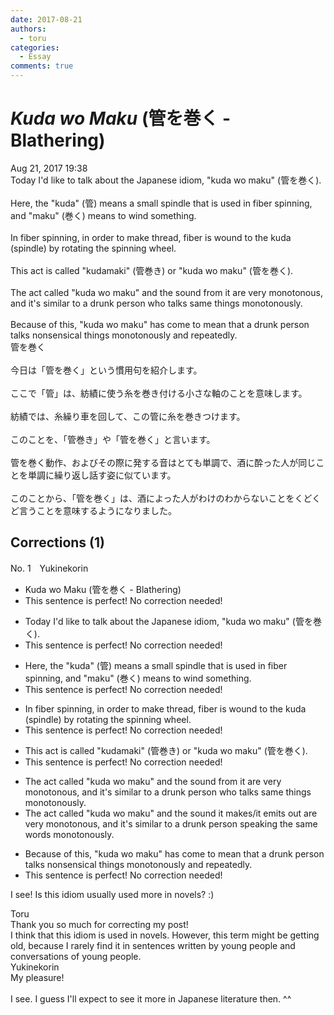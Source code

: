 ```yaml
---
date: 2017-08-21
authors:
  - toru
categories:
  - Essay
comments: true
---
```


# <strong><em>Kuda wo Maku</strong></em> (管を巻く - Blathering)
<div class="date">Aug 21, 2017 19:38</div>
<div id="post"><div id="body_show_ori">
Today I'd like to talk about the Japanese idiom, "kuda wo maku" (管を巻く).<br/><br/>Here, the "kuda" (管) means a small spindle that is used in fiber spinning, and "maku" (巻く) means to wind something.<br/><br/>In fiber spinning, in order to make thread, fiber is wound to the kuda (spindle) by rotating the spinning wheel.<br/><br/>This act is called "kudamaki" (管巻き) or "kuda wo maku" (管を巻く).<br/><br/>The act called "kuda wo maku" and the sound from it are very monotonous, and it's similar to a drunk person who talks same things monotonously.<br/><br/>Because of this, "kuda wo maku" has come to mean that a drunk person talks nonsensical things monotonously and repeatedly.
</div></div>

<!-- more -->

<div id="post_ja"><div id="body_show_mo">
管を巻く<br/><br/>今日は「管を巻く」という慣用句を紹介します。<br/><br/>ここで「管」は、紡績に使う糸を巻き付ける小さな軸のことを意味します。<br/><br/>紡績では、糸繰り車を回して、この管に糸を巻きつけます。<br/><br/>このことを、「管巻き」や「管を巻く」と言います。<br/><br/>管を巻く動作、およびその際に発する音はとても単調で、酒に酔った人が同じことを単調に繰り返し話す姿に似ています。<br/><br/>このことから、「管を巻く」は、酒によった人がわけのわからないことをくどくど言うことを意味するようになりました。
</div></div>

## Corrections (1)
<div id="block"><div class="first_name"> No. 1　<span class="just_name">Yukinekorin</span></div><div id="block2">
<ul class="correction_field">
<li class="incorrect">Kuda wo Maku (管を巻く - Blathering)</li>
<li class="corrected perfect">This sentence is perfect! No correction needed!</li>
</ul>
<ul class="correction_field">
<li class="incorrect">Today I'd like to talk about the Japanese idiom, "kuda wo maku" (管を巻く).</li>
<li class="corrected perfect">This sentence is perfect! No correction needed!</li>
</ul>
<ul class="correction_field">
<li class="incorrect">Here, the "kuda" (管) means a small spindle that is used in fiber spinning, and "maku" (巻く) means to wind something.</li>
<li class="corrected perfect">This sentence is perfect! No correction needed!</li>
</ul>
<ul class="correction_field">
<li class="incorrect">In fiber spinning, in order to make thread, fiber is wound to the kuda (spindle) by rotating the spinning wheel.</li>
<li class="corrected perfect">This sentence is perfect! No correction needed!</li>
</ul>
<ul class="correction_field">
<li class="incorrect">This act is called "kudamaki" (管巻き) or "kuda wo maku" (管を巻く).</li>
<li class="corrected perfect">This sentence is perfect! No correction needed!</li>
</ul>
<ul class="correction_field">
<li class="incorrect">The act called "kuda wo maku" and the sound from it are very monotonous, and it's similar to a drunk person who talks same things monotonously.</li>
<li class="corrected correct">
The act called "kuda wo maku" and the sound <span class="f_blue">it makes/it emits out</span> are very monotonous, and it's similar to a drunk person <span class="f_blue">speaking the same words</span> monotonously.
</li>
</ul>
<ul class="correction_field">
<li class="incorrect">Because of this, "kuda wo maku" has come to mean that a drunk person talks nonsensical things monotonously and repeatedly.</li>
<li class="corrected perfect">This sentence is perfect! No correction needed!</li>
</ul>
<p class="comment_small">
 I see! Is this idiom usually used more in novels? :)
</p>

</div><div class="name"><span class="just_name">Toru</span><br>
Thank you so much for correcting my post!<br/>I think that this idiom is used in novels. However, this term might be getting old, because I rarely find it in sentences written by young people and conversations of young people.
</div>
<div class="name"><span class="just_name">Yukinekorin</span><br>
My pleasure!<br/><br/>I see. I guess I'll expect to see it more in Japanese literature then. ^^
</div>
</div>
